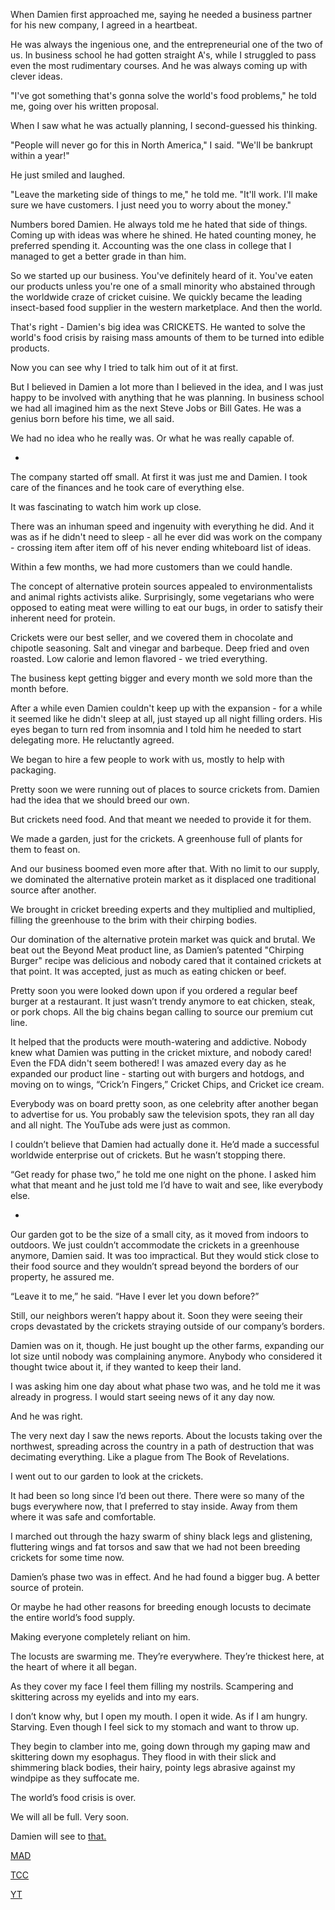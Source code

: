 When Damien first approached me, saying he needed a business partner for his new company, I agreed in a heartbeat.  

He was always the ingenious one, and the entrepreneurial one of the two of us.  In business school he had gotten straight A's, while I struggled to pass even the most rudimentary courses.  And he was always coming up with clever ideas.  

"I've got something that's gonna solve the world's food problems," he told me, going over his written proposal.

When I saw what he was actually planning, I second-guessed his thinking.

"People will never go for this in North America," I said.  "We'll be bankrupt within a year!"

He just smiled and laughed.

"Leave the marketing side of things to me," he told me.  "It'll work.  I'll make sure we have customers.  I just need you to worry about the money."

Numbers bored Damien.  He always told me he hated that side of things.  Coming up with ideas was where he shined.  He hated counting money, he preferred spending it.  Accounting was the one class in college that I managed to get a better grade in than him.  

So we started up our business.  You've definitely heard of it.  You've eaten our products unless you're one of a small minority who abstained through the worldwide craze of cricket cuisine. We quickly became the leading insect-based food supplier in the western marketplace.  And then the world.

That's right - Damien's big idea was CRICKETS.  He wanted to solve the world's food crisis by raising mass amounts of them to be turned into edible products.  

Now you can see why I tried to talk him out of it at first.  

But I believed in Damien a lot more than I believed in the idea, and I was just happy to be involved with anything that he was planning.  In business school we had all imagined him as the next Steve Jobs or Bill Gates.  He was a genius born before his time, we all said.  

We had no idea who he really was.  Or what he was really capable of.  


*

The company started off small.  At first it was just me and Damien.  I took care of the finances and he took care of everything else.  

It was fascinating to watch him work up close.  

There was an inhuman speed and ingenuity with everything he did.  And it was as if he didn't need to sleep - all he ever did was work on the company - crossing item after item off of his never ending whiteboard list of ideas.  

Within a few months, we had more customers than we could handle.  

The concept of alternative protein sources appealed to environmentalists and animal rights activists alike.  Surprisingly, some vegetarians who were opposed to eating meat were willing to eat our bugs, in order to satisfy their inherent need for protein.  

Crickets were our best seller, and we covered them in chocolate and chipotle seasoning.  Salt and vinegar and barbeque.  Deep fried and oven roasted.  Low calorie and lemon flavored - we tried everything.  

The business kept getting bigger and every month we sold more than the month before.  

After a while even Damien couldn't keep up with the expansion - for a while it seemed like he didn't sleep at all, just stayed up all night filling orders.  His eyes began to turn red from insomnia and I told him he needed to start delegating more.  He reluctantly agreed.

We began to hire a few people to work with us, mostly to help with packaging.  

Pretty soon we were running out of places to source crickets from.  Damien had the idea that we should breed our own.  

But crickets need food.  And that meant we needed to provide it for them.  

We made a garden, just for the crickets.  A greenhouse full of plants for them to feast on.  

And our business boomed even more after that.  With no limit to our supply, we dominated the alternative protein market as it displaced one traditional source after another.  

We brought in cricket breeding experts and they multiplied and multiplied, filling the greenhouse to the brim with their chirping bodies.

Our domination of the alternative protein market was quick and brutal. We beat out the Beyond Meat product line, as Damien’s patented "Chirping Burger" recipe was delicious and nobody cared that it contained crickets at that point.  It was accepted, just as much as eating chicken or beef.  

Pretty soon you were looked down upon if you ordered a regular beef burger at a restaurant.  It just wasn’t trendy anymore to eat chicken, steak, or pork chops.  All the big chains began calling to source our premium cut line.  

It helped that the products were mouth-watering and addictive.  Nobody knew what Damien was putting in the cricket mixture, and nobody cared!  Even the FDA didn't seem bothered!  I was amazed every day as he expanded our product line - starting out with burgers and hotdogs, and moving on to wings, “Crick’n Fingers,” Cricket Chips, and Cricket ice cream.  

Everybody was on board pretty soon, as one celebrity after another began to advertise for us.  You probably saw the television spots, they ran all day and all night.  The YouTube ads were just as common.  

I couldn’t believe that Damien had actually done it.  He’d made a successful worldwide enterprise out of crickets.  But he wasn’t stopping there.  

“Get ready for phase two,” he told me one night on the phone.  I asked him what that meant and he just told me I’d have to wait and see, like everybody else.  

*

Our garden got to be the size of a small city, as it moved from indoors to outdoors.  We just couldn’t accommodate the crickets in a greenhouse anymore, Damien said.  It was too impractical.  But they would stick close to their food source and they wouldn’t spread beyond the borders of our property, he assured me.  

“Leave it to me,” he said.  “Have I ever let you down before?”

Still, our neighbors weren’t happy about it.  Soon they were seeing their crops devastated by the crickets straying outside of our company’s borders.  

Damien was on it, though.  He just bought up the other farms, expanding our lot size until nobody was complaining anymore.  Anybody who considered it thought twice about it, if they wanted to keep their land.    

I was asking him one day about what phase two was, and he told me it was already in progress.  I would start seeing news of it any day now.  

And he was right. 

The very next day I saw the news reports.  About the locusts taking over the northwest, spreading across the country in a path of destruction that was decimating everything.  Like a plague from The Book of Revelations.  

I went out to our garden to look at the crickets.  

It had been so long since I’d been out there.  There were so many of the bugs everywhere now, that I preferred to stay inside.  Away from them where it was safe and comfortable.  

I marched out through the hazy swarm of shiny black legs and glistening, fluttering wings and fat torsos and saw that we had not been breeding crickets for some time now.  

Damien’s phase two was in effect.  And he had found a bigger bug.  A better source of protein.  

Or maybe he had other reasons for breeding enough locusts to decimate the entire world’s food supply.  

Making everyone completely reliant on him.  

The locusts are swarming me.  They’re everywhere.  They’re thickest here, at the heart of where it all began.  

As they cover my face I feel them filling my nostrils.  Scampering and skittering across my eyelids and into my ears.  

I don’t know why, but I open my mouth.  I open it wide.  As if I am hungry.  Starving.  Even though I feel sick to my stomach and want to throw up.   

They begin to clamber into me, going down through my gaping maw and skittering down my esophagus.  They flood in with their slick and shimmering black bodies, their hairy, pointy legs abrasive against my windpipe as they suffocate me.  

The world’s food crisis is over.  

We will all be full.  Very soon.  

Damien will see to [that.](https://www.reddit.com/r/JGcreepypastas/comments/raq7ay/all_stories_20212022/?utm_medium=android_app&utm_source=share)

[MAD](https://www.reddit.com/r/MidnightAllDay?utm_medium=android_app&utm_source=share)

[TCC](https://www.reddit.com/r/TheCrypticCompendium?utm_medium=android_app&utm_source=share)


[YT](https://youtu.be/VqyIMx_FkH0)